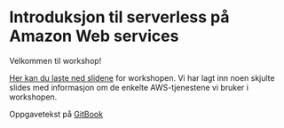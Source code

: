 # Introduksjon til serverless på Amazon Web services

Velkommen til workshop!

[Her kan du laste ned slidene](slides.pdf) for workshopen. Vi har lagt inn noen skjulte slides med informasjon om de enkelte AWS-tjenestene vi bruker i workshopen.

Oppgavetekst på [GitBook](https://henriwi.gitbooks.io/serverless-workshop/)
